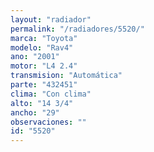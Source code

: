 ```yaml
---
layout: "radiador"
permalink: "/radiadores/5520/"
marca: "Toyota"
modelo: "Rav4"
ano: "2001"
motor: "L4 2.4"
transmision: "Automática"
parte: "432451"
clima: "Con clima"
alto: "14 3/4"
ancho: "29"
observaciones: ""
id: "5520"
---
```


